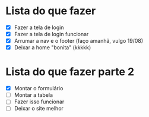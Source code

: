 # Lista do que fazer 

- [x] Fazer a tela de login
- [x] Fazer a tela de login funcionar
- [x] Arrumar a nav e o footer (faço amanhã, vulgo 19/08)
- [x] Deixar a home "bonita" (kkkkk)

# Lista do que fazer parte 2

- [x] Montar o formulário
- [ ] Montar a tabela
- [ ] Fazer isso funcionar
- [ ] Deixar o site melhor
